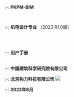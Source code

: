  :-: **PKPM-BIM**

<br/>

 :-: **机电设计专业**
（2023 R1.0版）

<br/>
<br/>

 :-: **用户手册**
<br/><br/>


:-: **中国建筑科学研究院有限公司**

:-: **北京构力科技有限公司**
 ![](images/1.png)

 :-: **2022年8月**


 